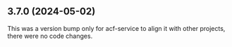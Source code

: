 ## 3.7.0 (2024-05-02)

This was a version bump only for acf-service to align it with other projects, there were no code changes.